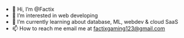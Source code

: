 - 👋 Hi, I’m @Factix
- 👀 I’m interested in web developing
- 🌱 I’m currently learning about database, ML, webdev & cloud SaaS
- 📫 How to reach me email me at factixgaming123@gmail.com

<!---
Factix/Factix is a ✨ special ✨ repository because its `README.md` (this file) appears on your GitHub profile.
You can click the Preview link to take a look at your changes.
--->
